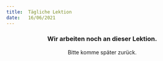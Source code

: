 ```yaml
---
title:  Tägliche Lektion
date:   16/06/2021
---
```


### <center>Wir arbeiten noch an dieser Lektion.</center>
<center>Bitte komme später zurück.</center>